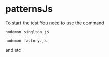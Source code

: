 # patternsJs

To start the test You need to use the command 

`nodemon singlton.js`

`nodemon factory.js`

and etc